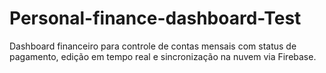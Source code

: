 # Personal-finance-dashboard-Test
Dashboard financeiro para controle de contas mensais com status de pagamento, edição em tempo real e sincronização na nuvem via Firebase.
